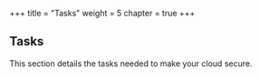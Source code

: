 +++
title = "Tasks"
weight = 5
chapter = true
+++


## Tasks
This section details the tasks needed to make your cloud secure.